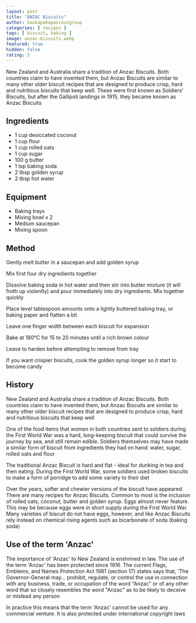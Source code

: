 ```yaml
---
layout: post
title: "ANZAC Biscuits"
author: kaukapakapascoutgroup
categories: [ recipes ]
tags: [ biscuit, baking ]
image: anzac-biscuits.webp
featured: true
hidden: false
rating: 5
---
```


New Zealand and Australia share a tradition of Anzac Biscuits. Both countries claim to have invented them, but Anzac Biscuits are similar to many other older biscuit recipes that are designed to produce crisp, hard and nutritious biscuits that keep well. These were first known as Soldiers' Biscuits, but after the Gallipoli landings in 1915, they became known as Anzac Biscuits

## Ingredients

* 1 cup desiccated coconut
* 1 cup flour
* 1 cup rolled oats
* 1 cup sugar
* 100 g butter
* 1 tsp baking soda
* 2 tbsp golden syrup
* 2 tbsp hot water

## Equipment

* Baking trays
* Mixing bowl x 2
* Medium saucepan
* Mixing spoon

## Method

Gently melt butter in a saucepan and add golden syrup

Mix first four dry ingredients together

Dissolve baking soda in hot water and then stir into butter mixture (it will froth up violently) and pour immediately into dry ingredients. Mix together quickly

Place level tablespoon amounts onto a lightly buttered baking tray, or baking paper and flatten a bit

Leave one finger width between each biscuit for expansion

Bake at 180°C for 15 to 20 minutes until a rich brown colour

Leave to harden before attempting to remove from tray

If you want crispier biscuits, cook the golden syrup longer so it start to become candy
 
## History

New Zealand and Australia share a tradition of Anzac Biscuits. Both countries claim to have invented them, but Anzac Biscuits are similar to many other older biscuit recipes that are designed to produce crisp, hard and nutritious biscuits that keep well

One of the food items that women in both countries sent to soldiers during the First World War was a hard, long-keeping biscuit that could survive the journey by sea, and still remain edible. Soldiers themselves may have made a similar form of biscuit from ingredients they had on hand: water, sugar, rolled oats and flour

The traditional Anzac Biscuit is hard and flat - ideal for dunking in tea and then eating. During the First World War, some soldiers used broken biscuits to make a form of porridge to add some variety to their diet

Over the years, softer and chewier versions of the biscuit have appeared. There are many recipes for Anzac Biscuits. Common to most is the inclusion of rolled oats, coconut, butter and golden syrup. Eggs almost never feature. This may be because eggs were in short supply during the First World War. Many varieties of biscuit do not have eggs, however, and like Anzac Biscuits rely instead on chemical rising agents such as bicarbonate of soda (baking soda)

## Use of the term 'Anzac'

The importance of 'Anzac' to New Zealand is enshrined in law. The use of the term 'Anzac' has been protected since 1916. The current Flags, Emblems, and Names Protection Act 1981 (section 17) states says that, 'The Governor-General may... prohibit, regulate, or control the use in connection with any business, trade, or occupation of the word "Anzac" or of any other word that so closely resembles the word "Anzac" as to be likely to deceive or mislead any person

In practice this means that the term 'Anzac' cannot be used for any commercial venture. It is also protected under international copyright laws
